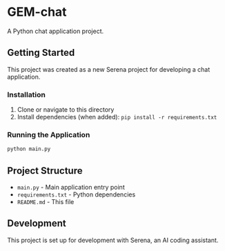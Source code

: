 # GEM-chat

A Python chat application project.

## Getting Started

This project was created as a new Serena project for developing a chat application.

### Installation

1. Clone or navigate to this directory
2. Install dependencies (when added): `pip install -r requirements.txt`

### Running the Application

```bash
python main.py
```

## Project Structure

- `main.py` - Main application entry point
- `requirements.txt` - Python dependencies
- `README.md` - This file

## Development

This project is set up for development with Serena, an AI coding assistant.
